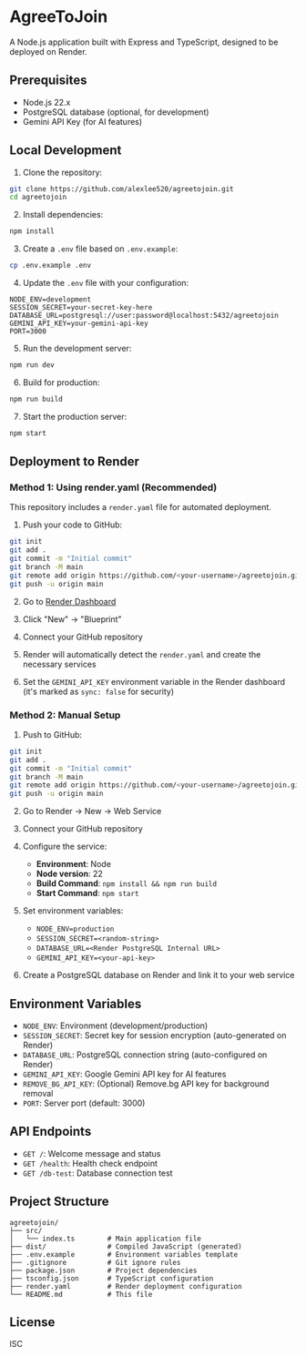 # AgreeToJoin

A Node.js application built with Express and TypeScript, designed to be deployed on Render.

## Prerequisites

- Node.js 22.x
- PostgreSQL database (optional, for development)
- Gemini API Key (for AI features)

## Local Development

1. Clone the repository:
```bash
git clone https://github.com/alexlee520/agreetojoin.git
cd agreetojoin
```

2. Install dependencies:
```bash
npm install
```

3. Create a `.env` file based on `.env.example`:
```bash
cp .env.example .env
```

4. Update the `.env` file with your configuration:
```
NODE_ENV=development
SESSION_SECRET=your-secret-key-here
DATABASE_URL=postgresql://user:password@localhost:5432/agreetojoin
GEMINI_API_KEY=your-gemini-api-key
PORT=3000
```

5. Run the development server:
```bash
npm run dev
```

6. Build for production:
```bash
npm run build
```

7. Start the production server:
```bash
npm start
```

## Deployment to Render

### Method 1: Using render.yaml (Recommended)

This repository includes a `render.yaml` file for automated deployment.

1. Push your code to GitHub:
```bash
git init
git add .
git commit -m "Initial commit"
git branch -M main
git remote add origin https://github.com/<your-username>/agreetojoin.git
git push -u origin main
```

2. Go to [Render Dashboard](https://dashboard.render.com/)

3. Click "New" → "Blueprint"

4. Connect your GitHub repository

5. Render will automatically detect the `render.yaml` and create the necessary services

6. Set the `GEMINI_API_KEY` environment variable in the Render dashboard (it's marked as `sync: false` for security)

### Method 2: Manual Setup

1. Push to GitHub:
```bash
git init
git add .
git commit -m "Initial commit"
git branch -M main
git remote add origin https://github.com/<your-username>/agreetojoin.git
git push -u origin main
```

2. Go to Render → New → Web Service

3. Connect your GitHub repository

4. Configure the service:
   - **Environment**: Node
   - **Node version**: 22
   - **Build Command**: `npm install && npm run build`
   - **Start Command**: `npm start`

5. Set environment variables:
   - `NODE_ENV=production`
   - `SESSION_SECRET=<random-string>`
   - `DATABASE_URL=<Render PostgreSQL Internal URL>`
   - `GEMINI_API_KEY=<your-api-key>`

6. Create a PostgreSQL database on Render and link it to your web service

## Environment Variables

- `NODE_ENV`: Environment (development/production)
- `SESSION_SECRET`: Secret key for session encryption (auto-generated on Render)
- `DATABASE_URL`: PostgreSQL connection string (auto-configured on Render)
- `GEMINI_API_KEY`: Google Gemini API key for AI features
- `REMOVE_BG_API_KEY`: (Optional) Remove.bg API key for background removal
- `PORT`: Server port (default: 3000)

## API Endpoints

- `GET /`: Welcome message and status
- `GET /health`: Health check endpoint
- `GET /db-test`: Database connection test

## Project Structure

```
agreetojoin/
├── src/
│   └── index.ts        # Main application file
├── dist/               # Compiled JavaScript (generated)
├── .env.example        # Environment variables template
├── .gitignore          # Git ignore rules
├── package.json        # Project dependencies
├── tsconfig.json       # TypeScript configuration
├── render.yaml         # Render deployment configuration
└── README.md           # This file
```

## License

ISC